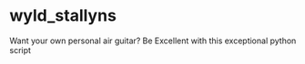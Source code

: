 # wyld_stallyns
Want your own personal air guitar? Be Excellent with this exceptional python script
